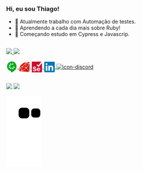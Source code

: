 ### Hi, eu sou Thiago!

- 🔭 Atualmente trabalho com Automação de testes.
- 🥋 Aprendendo a cada dia mais sobre Ruby!
- 📖 Começando estudo em Cypress e Javascrip.

##

<div>
  <a href="https://www.linkedin.com/in/thiagof-j/">
<img height="180em" src="https://github-readme-stats.vercel.app/api?username=h4seo&layout=compact&show_icons=true&theme=tokyonight&include_all_commits=true&count_private=true"/>
<img height="180em" src="https://github-readme-stats.vercel.app/api/top-langs/?username=h4seo&layout=compact&langs_count=8&theme=tokyonight"/>
</div>
  
  
  <div>
    <div style="display: inline_block"><br>
  <img align="center" alt="icon-Cumber" height="30" width="30" src="https://raw.githubusercontent.com/devicons/devicon/master/icons/cucumber/cucumber-plain.svg">
  <img align="center" alt="icon-Rb" height="30" width="30" src="https://raw.githubusercontent.com/devicons/devicon/master/icons/ruby/ruby-plain.svg">
  <img align="center" alt="icon-SL" height="30" width="30" src="https://raw.githubusercontent.com/devicons/devicon/master/icons/selenium/selenium-original.svg">
  <img align="center" alt="icon-LKD" height="30" width="30" src="https://raw.githubusercontent.com/devicons/devicon/master/icons/linkedin/linkedin-original.svg">
  <img align="center" alt="icon-discord" height="30" width="30" src="https://discord.com/assets/3437c10597c1526c3dbd98c737c2bcae.svg">
<!--   <img align="center" alt="icon-React" height="30" width="30" src="https://raw.githubusercontent.com/devicons/devicon/master/icons/react/react-original.svg"> -->
</div>

##    
    
<div>
  <a href="https://discord.gg/2d9RuqV" target="_blank"><img src="https://img.shields.io/badge/Discord-7289DA?style=for-the-badge&logo=discord&logoColor=white" target="_blank"></a>
 <a href="https://www.linkedin.com/in/thiagof-j/"><img src="https://img.shields.io/badge/LinkedIn-0077B5?style=for-the-badge&logo=linkedin&logoColor=white"></a>
 
  ![Snake animation](https://github.com/h4seo/h4seo/blob/output/github-contribution-grid-snake.svg)
  
</div>
  
<!--
**h4seo/h4seo** is a ✨ _special_ ✨ repository because its `README.md` (this file) appears on your GitHub profile.

Here are some ideas to get you started:

- 🔭 Atualmente trabalho com Automação de testes.
- 🥋 Aprendendo a cada dia mais sobre Ruby!
- 👯 I’m looking to collaborate on ...
- 🤔 I’m looking for help with ...
- 💬 Ask me about ...
- 📫 How to reach me: ...
- 😄 Pronouns: ...
- ⚡ Fun fact: ...
-->
